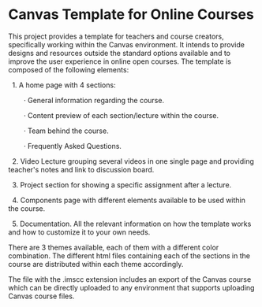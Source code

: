 # Canvas Template for Online Courses

This project provides a template for teachers and course creators, specifically working within the Canvas environment. It intends to provide designs and resources outside the standard options available and to improve the user experience in online open courses.
The template is composed of the following elements:

  1. A home page with 4 sections:

        · General information regarding the course.

        · Content preview of each section/lecture within the course.

        · Team behind the course.

        · Frequently Asked Questions.


  2. Video Lecture grouping several videos in one single page and providing teacher's notes and link to discussion board.

  3. Project section for showing a specific assignment after a lecture.

  4. Components page with different elements available to be used within the course.

  5. Documentation. All the relevant information on how the template works and how to customize it to your own needs.

There are 3 themes available, each of them with a different color combination.
The different html files containing each of the sections in the course are distributed within each theme accordingly.

The file with the .imscc extension includes an export of the Canvas course which can be directly uploaded to any environment that supports uploading Canvas course files.
